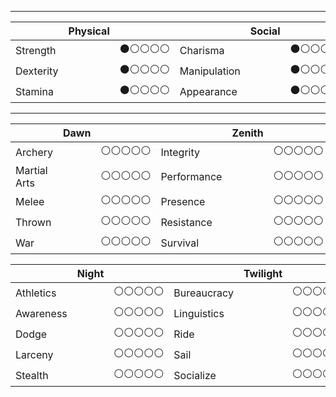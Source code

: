 
___

|         | **Physical** |           |            |  **Social**  |           |              |  **Mental**  |           |
|:--------|--------------|----------:|:-----------|--------------|----------:|:-------------|--------------|----------:|
|Strength |              | ⚫⚪⚪⚪⚪|Charisma    |              | ⚫⚪⚪⚪⚪|Intelligence |              | ⚫⚪⚪⚪⚪|
|Dexterity|              | ⚫⚪⚪⚪⚪|Manipulation|              | ⚫⚪⚪⚪⚪|Wits         |              | ⚫⚪⚪⚪⚪|
|Stamina  |              | ⚫⚪⚪⚪⚪|Appearance  |              | ⚫⚪⚪⚪⚪|Perception   |              | ⚫⚪⚪⚪⚪|

___

|         | **Dawn** |           |            |  **Zenith**  |           |              |  **Twilight**  |           |
|:--------|--------------|----------:|:-----------|--------------|----------:|:-------------|--------------|----------:|
|Archery |            | ⚪⚪⚪⚪⚪|Integrity    |                | ⚪⚪⚪⚪⚪|Craft |                     | ⚪⚪⚪⚪⚪|
|Martial Arts|        | ⚪⚪⚪⚪⚪|Performance|                  | ⚪⚪⚪⚪⚪|Investigation |             | ⚪⚪⚪⚪⚪|
|Melee  |             | ⚪⚪⚪⚪⚪|Presence  |                   | ⚪⚪⚪⚪⚪|Lore   |                    | ⚪⚪⚪⚪⚪|
|Thrown  |            | ⚪⚪⚪⚪⚪|Resistance  |                 | ⚪⚪⚪⚪⚪|Medicine   |                | ⚪⚪⚪⚪⚪|
|War  |               | ⚪⚪⚪⚪⚪|Survival  |                   | ⚪⚪⚪⚪⚪|Occult   |                  | ⚪⚪⚪⚪⚪|


|         | **Night** |           |            |  **Twilight**  |           |              |  **Other**  |           |
|:--------|--------------|----------:|:-----------|--------------|----------:|:-------------|--------------|----------:|
|Athletics |             | ⚪⚪⚪⚪⚪|Bureaucracy    |           | ⚪⚪⚪⚪⚪| _____________  |           | ⚪⚪⚪⚪⚪|
|Awareness      |        | ⚪⚪⚪⚪⚪|Linguistics|               | ⚪⚪⚪⚪⚪| _____________  |           | ⚪⚪⚪⚪⚪|
|Dodge  |                | ⚪⚪⚪⚪⚪|Ride  |                    | ⚪⚪⚪⚪⚪| _____________  |           | ⚪⚪⚪⚪⚪|
|Larceny  |              | ⚪⚪⚪⚪⚪|Sail  |                    | ⚪⚪⚪⚪⚪| _____________  |           | ⚪⚪⚪⚪⚪|
|Stealth  |              | ⚪⚪⚪⚪⚪|Socialize  |               | ⚪⚪⚪⚪⚪| _____________  |           | ⚪⚪⚪⚪⚪|

